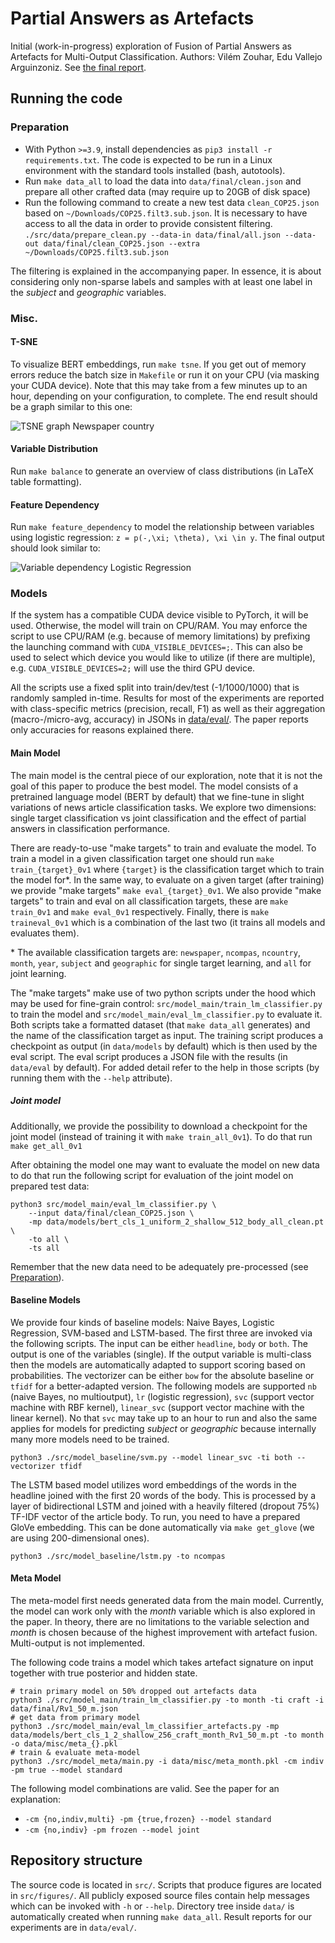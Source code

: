 # Partial Answers as Artefacts

Initial (work-in-progress) exploration of Fusion of Partial Answers as Artefacts for Multi-Output Classification.
Authors: Vilém Zouhar, Edu Vallejo Arguinzoniz.
See [the final report](meta/report/report.pdf).

## Running the code

### Preparation

- With Python `>=3.9`, install dependencies as `pip3 install -r requirements.txt`. The code is expected to be run in a Linux environment with the standard tools installed (bash, autotools).
- Run `make data_all` to load the data into `data/final/clean.json` and prepare all other crafted data (may require up to 20GB of disk space)
- Run the following command to create a new test data `clean_COP25.json` based on `~/Downloads/COP25.filt3.sub.json`. It is necessary to have access to all the data in order to provide consistent filtering.
`./src/data/prepare_clean.py --data-in data/final/all.json --data-out data/final/clean_COP25.json --extra ~/Downloads/COP25.filt3.sub.json `

The filtering is explained in the accompanying paper.
In essence, it is about considering only non-sparse labels and samples with at least one label in the _subject_ and _geographic_ variables.

### Misc.

#### T-SNE

To visualize BERT embeddings, run `make tsne`.
If you get out of memory errors reduce the batch size in `Makefile` or run it on your CPU (via masking your CUDA device).
Note that this may take from a few minutes up to an hour, depending on your configuration, to complete.
The end result should be a graph similar to this one:

![TSNE graph Newspaper country](data/figures/tsne_bert_512_ncountry.png)

#### Variable Distribution

Run `make balance` to generate an overview of class distributions (in LaTeX table formatting).

#### Feature Dependency

Run `make feature_dependency` to model the relationship between variables using logistic regression: `z = p(-,\xi; \theta), \xi \in y`.
The final output should look similar to:

![Variable dependency Logistic Regression](data/figures/feature_dependency_lr.png)

### Models

If the system has a compatible CUDA device visible to PyTorch, it will be used.
Otherwise, the model will train on CPU/RAM.
You may enforce the script to use CPU/RAM (e.g. because of memory limitations) by prefixing the launching command with `CUDA_VISIBLE_DEVICES=;`.
This can also be used to select which device you would like to utilize (if there are multiple), e.g. `CUDA_VISIBLE_DEVICES=2;` will use the third GPU device.

All the scripts use a fixed split into train/dev/test (-1/1000/1000) that is randomly sampled in-time.
Results for most of the experiments are reported with class-specific metrics (precision, recall, F1) as well as their aggregation (macro-/micro-avg, accuracy) in JSONs in [data/eval/](data/eval/).
The paper reports only accuracies for reasons explained there.

#### Main Model

The main model is the central piece of our exploration, note that it is not the goal of this paper to produce the best model. 
The model consists of a pretrained language model (BERT by default) that we fine-tune in slight variations of news article classification tasks. 
We explore two dimensions: single target classification vs joint classification and the effect of partial answers in classification performance. 

There are ready-to-use "make targets" to train and evaluate the model.
To train a model in a given classification target one should run `make train_{target}_0v1` where `{target}` is the classification target which to train the model for\*.
In the same way, to evaluate on a given target (after training) we provide "make targets" `make eval_{target}_0v1`.
We also provide "make targets" to train and eval on all classification targets, these are `make train_0v1` and `make eval_0v1` respectively.
Finally, there is `make traineval_0v1` which is a combination of the last two (it trains all models and evaluates them).

\* The available classification targets are: `newspaper`, `ncompas`, `ncountry`, `month`, `year`, `subject` and `geographic` for single
target learning, and `all` for joint learning.

The "make targets" make use of two python scripts under the hood which may be used for fine-grain control:
`src/model_main/train_lm_classifier.py` to train the model and `src/model_main/eval_lm_classifier.py` to evaluate it.
Both scripts take a formatted dataset (that `make data_all` generates) and the name of the classification target as input.
The training script produces a checkpoint as output (in `data/models` by default) which is then used by the eval script. 
The eval script produces a JSON file with the results (in `data/eval` by default).
For added detail refer to the help in those scripts (by running them with the `--help` attribute).

##### Joint model

Additionally, we provide the possibility to download a checkpoint for the joint model (instead of training it with `make train_all_0v1`).
To do that run `make get_all_0v1`

After obtaining the model one may want to evaluate the model on new data to do that run the following script for evaluation of the joint model on prepared test data:

```
python3 src/model_main/eval_lm_classifier.py \
    --input data/final/clean_COP25.json \
    -mp data/models/bert_cls_1_uniform_2_shallow_512_body_all_clean.pt \
    -to all \
    -ts all
```

Remember that the new data need to be adequately pre-processed (see [Preparation](#preparation)).

#### Baseline Models

We provide four kinds of baseline models: Naive Bayes, Logistic Regression, SVM-based and LSTM-based.
The first three are invoked via the following scripts.
The input can be either `headline`, `body` or `both`.
The output is one of the variables (single).
If the output variable is multi-class then the models are automatically adapted to support scoring based on probabilities.
The vectorizer can be either `bow` for the absolute baseline or `tfidf` for a better-adapted version.
The following models are supported `nb` (naive Bayes, no multioutput), `lr` (logistic regression), `svc` (support vector machine with RBF kernel), `linear_svc` (support vector machine with the linear kernel).
No that `svc` may take up to an hour to run and also the same applies for models for predicting _subject_ or _geographic_ because internally many more models need to be trained.

```
python3 ./src/model_baseline/svm.py --model linear_svc -ti both --vectorizer tfidf
```

The LSTM based model utilizes word embeddings of the words in the headline joined with the first 20 words of the body.
This is processed by a layer of bidirectional LSTM and joined with a heavily filtered (dropout 75%) TF-IDF vector of the article body.
To run, you need to have a prepared GloVe embedding.
This can be done automatically via `make get_glove` (we are using 200-dimensional ones).

```
python3 ./src/model_baseline/lstm.py -to ncompas
```

#### Meta Model

The meta-model first needs generated data from the main model.
Currently, the model can work only with the _month_ variable which is also explored in the paper.
In theory, there are no limitations to the variable selection and _month_ is chosen because of the highest improvement with artefact fusion.
Multi-output is not implemented.

The following code trains a model which takes artefact signature on input together with true posterior and hidden state.

```
# train primary model on 50% dropped out artefacts data
python3 ./src/model_main/train_lm_classifier.py -to month -ti craft -i data/final/Rv1_50_m.json
# get data from primary model
python3 ./src/model_main/eval_lm_classifier_artefacts.py -mp data/models/bert_cls_1_2_shallow_256_craft_month_Rv1_50_m.pt -to month -o data/misc/meta_{}.pkl
# train & evaluate meta-model
python3 ./src/model_meta/main.py -i data/misc/meta_month.pkl -cm indiv -pm true --model standard
```

The following model combinations are valid.
See the paper for an explanation:

- `-cm {no,indiv,multi} -pm {true,frozen} --model standard`
- `-cm {no,indiv} -pm frozen --model joint`

## Repository structure

The source code is located in `src/`.
Scripts that produce figures are located in `src/figures/`.
All publicly exposed source files contain help messages which can be invoked with `-h` or `--help`.
Directory tree inside `data/` is automatically created when running `make data_all`.
Result reports for our experiments are in `data/eval/`.
